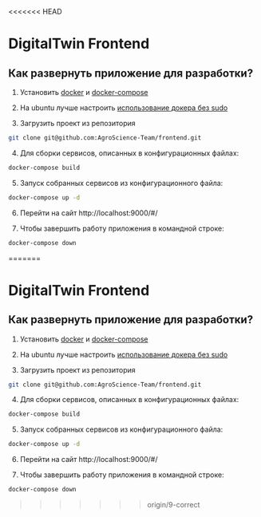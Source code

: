 <<<<<<< HEAD
# DigitalTwin Frontend

## Как развернуть приложение для разработки?

1. Установить [docker](https://docs.docker.com/install/overview/) и [docker-compose](https://docs.docker.com/compose/install/)
   
2. На ubuntu лучше настроить [использование докера без sudo](https://askubuntu.com/questions/477551/how-can-i-use-docker-without-sudo)

3. Загрузить проект из репозитория

```sh
git clone git@github.com:AgroScience-Team/frontend.git
``` 
4. Для сборки сервисов, описанных в конфигурационных файлах:
```sh
docker-compose build
```
5. Запуск собранных сервисов из конфигурационного файла:
```sh
docker-compose up -d
```
6. Перейти на сайт
http://localhost:9000/#/   
 
7. Чтобы завершить работу приложения в командной строке: 
```sh
docker-compose down  
``` 
=======
# DigitalTwin Frontend

## Как развернуть приложение для разработки?

1. Установить [docker](https://docs.docker.com/install/overview/) и [docker-compose](https://docs.docker.com/compose/install/)
   
2. На ubuntu лучше настроить [использование докера без sudo](https://askubuntu.com/questions/477551/how-can-i-use-docker-without-sudo)

3. Загрузить проект из репозитория

```sh
git clone git@github.com:AgroScience-Team/frontend.git
``` 
4. Для сборки сервисов, описанных в конфигурационных файлах:
```sh
docker-compose build
```
5. Запуск собранных сервисов из конфигурационного файла:
```sh
docker-compose up -d
```
6. Перейти на сайт
http://localhost:9000/#/   
 
7. Чтобы завершить работу приложения в командной строке: 
```sh
docker-compose down  
``` 
>>>>>>> origin/9-correct
